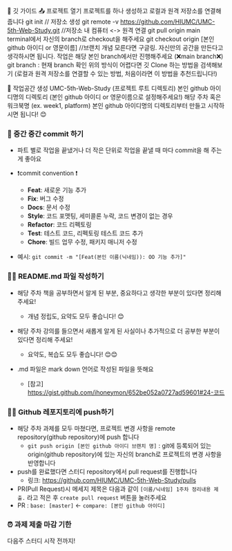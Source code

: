 📝 깃 가이드
📤 프로젝트 열기
프로젝트를 하나 생성하고 로컬과 원격 저장소를 연결해줍니다
git init // 저장소 생성
git remote -v https://github.com/HIUMC/UMC-5th-Web-Study.git //저장소 내 컴퓨터 <-> 원격 연결
git pull origin main
terminal에서 자신의 branch로 checkout을 해주세요
git checkout origin [본인 github 아이디 or 영문이름] //브랜치 개념 모른다면 구글링. 자신만의 공간을 만든다고 생각하시면 됩니다.
작업은 해당 본인 branch에서만 진행해주세요 (❌main branch❌)
git branch : 현재 branch 확인
위의 방식이 어렵다면 깃 Clone 하는 방법을 검색해보기 (로컬과 원격 저장소를 연결할 수 있는 방법, 처음이라면 이 방법을 추천드립니다!)

🏡 작업공간 생성
UMC-5th-Web-Study (프로젝트 루트 디렉토리)
본인 github 아이디명의 디렉토리 (본인 github 아이디 or 영문이름으로 설정해주세요!)
해당 주차 혹은 워크북명 (ex. week1, platform)
본인 github 아이디명의 디렉토리부터 만들고 시작하시면 됩니다! 😊 


### 💾 중간 중간 commit 하기
* 파트 별로 작업을 끝냈거나 더 작은 단위로 작업을 끝낼 때 마다 commit을 해 주는 게 좋아요
* ❗commit convention ❗️
    * **Feat**: 새로운 기능 추가
    * **Fix**: 버그 수정
    * **Docs**: 문서 수정
    * **Style**: 코드 포맷팅, 세미콜론 누락, 코드 변경이 없는 경우
    * **Refactor**: 코드 리펙토링
    * **Test**: 테스트 코드, 리펙토링 테스트 코드 추가
    * **Chore**: 빌드 업무 수정, 패키지 매니저 수정

* 예시: ```git commit -m "[Feat(본인 이름(닉네임)): OO 기능 추가]"```


### ✍🏻 README.md 파일 작성하기


* 해당 주차 책을 공부하면서 알게 된 부분, 중요하다고 생각한 부분이 있다면 정리해 주세요!
    * 개념 정립도, 요약도 모두 좋습니다! 😊
* 해당 주차 강의를 들으면서 새롭게 알게 된 사실이나 추가적으로 더 공부한 부분이 있다면 정리해 주세요!
  * 요약도, 복습도 모두 좋습니다! 😊😊


* .md 파일은 mark down 언어로 작성된 파일을 뜻해요
    * [참고] https://gist.github.com/ihoneymon/652be052a0727ad59601#24-코드


### 🙌🏻 Github 레포지토리에 push하기

* 해당 주차 과제를 모두 마쳤다면, 프로젝트 변경 사항을 remote repository(github repository)에 push 합니다
    * ```git push origin [본인 github 아이디 브랜치 명]``` : git에 등록되어 있는 origin(github repository)에 있는 자신의 branch로 프로젝트의 변경 사항을 반영합니다
* push를 완료했다면 스터디 repository에서 pull request를 진행합니다
    * 링크: https://github.com/HIUMC/UMC-5th-Web-Study/pulls
* PR(Pull Request)시 메세지 제목은 다음과 같이 ```[이름/닉네임] 1주차 정리내용 제출.``` 라고 적은 후 ```create pull request``` 버튼을 눌러주세요
* PR : ```base: [master]``` <- ```compare: [본인 github 아이디]```


### ⏰ 과제 제출 마감 기한 
다음주 스터디 시작 전까지!
